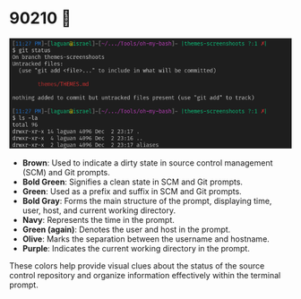 # 90210 💜

![`theme 90210`](90210-dark.png)

-   **Brown**: Used to indicate a dirty state in source control management (SCM)
    and Git prompts.
-   **Bold Green**: Signifies a clean state in SCM and Git prompts.
-   **Green**: Used as a prefix and suffix in SCM and Git prompts.
-   **Bold Gray**: Forms the main structure of the prompt, displaying time,
    user, host, and current working directory.
-   **Navy**: Represents the time in the prompt.
-   **Green (again)**: Denotes the user and host in the prompt.
-   **Olive**: Marks the separation between the username and hostname.
-   **Purple**: Indicates the current working directory in the prompt.

These colors help provide visual clues about the status of the source control
repository and organize information effectively within the terminal prompt.
